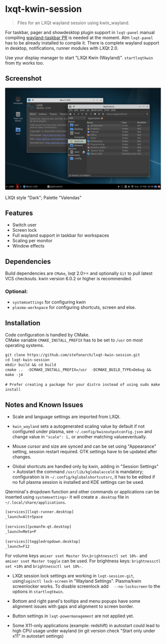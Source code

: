 # lxqt-kwin-session

>Files for an LXQt wayland session using kwin_wayland.

For taskbar, pager and showdesktop plugin support in `lxqt-panel` manual compiling [wayland-taskbar PR](https://github.com/lxqt/lxqt-panel/pull/2031) is needed at the moment. Atm `lxqt-panel` has to be already installed to compile it. There is complete wayland support in desktop, notifications, runner modules with LXQt 2.0.

Use your display manager to start "LXQt Kwin (Wayland)".
`startlxqtkwin` from tty works too.


## Screenshot

![LXQt-kwin dark](lxqt-kwin.png)

LXQt style "Dark"; Palette "Valendas"

## Features

* Switch user
* Screen lock
* Full wayland support in taskbar for workspaces
* Scaling per monitor
* Window effects

## Dependencies

Build dependencies are `CMake`, lxqt 2.0>= and optionally
`Git` to pull latest VCS checkouts. kwin version 6.0.2 or higher is recommended.

### Optional:

* `systemsettings` for configuring kwin
* `plasma-workspace` for configuring shortcuts, screen and else.


## Installation

Code configuration is handled by CMake.<br>
CMake variable `CMAKE_INSTALL_PREFIX` has to be set to `/usr` on most operating systems.

```
git clone https://github.com/stefonarch/lxqt-kwin-session.git
cd lxqt-kwin-session
mkdir build && cd build
cmake ..  -DCMAKE_INSTALL_PREFIX=/usr  -DCMAKE_BUILD_TYPE=Debug && make -j4

# Prefer creating a package for your distro instead of using sudo make install

```

## Notes and Known Issues

* Scale and language settings are imported from LXQt.

* `kwin_wayland` sets a autogenerated scaling value by default if not configured under plasma, see
`~/.config/kwinoutputconfig.json` and change value in `"scale": 1,` or another matching valueeventually.

* Mouse cursor and size are synced and can be set using "Appearance" setting,
session restart required. GTK settings have to be updated after changes.

* Global shortcuts are handled only by kwin, adding in "Session Settings" > Autostart the command `/usr/lib/kglobalacceld` is mandatory; configuration is in `~/.config/kglobalshortcutsrc`, it has to be edited if no full plasma session is installed and KDE settings can be used.

Qterminal's dropdown function and other commands or applications can be inserted using
`systemsettings`- it will create a `.desktop` file in `~/.local/share/applications`.

```
[services][lxqt-runner.desktop]
_launch=Alt+Space

[services][pcmanfm-qt.desktop]
_launch=Meta+P

[services][toggledropdown.desktop]
_launch=F12

```
For volume keys `amixer sset Master 5%+`,`brightnessctl set 10%-` and
  `amixer sset Master toggle` can be used.
For brightness keys: `brightnessctl set +10%` and `brightnessctl set 10%-`.

* LXQt session lock settings are working in `lxqt-session-git`, using`loginctl lock-screen` in "Wayland Settings".
Plasma/kwin screenlocker works. To disable
screenlock add `  --no-lockscreen` to the options in `startlxqtkwin`.

* Bottom and right panel's tooltips and menu popups have some alignment issues
with gaps and alignment to screen border.

* Button settings in `lxqt-powermanagement` are not applied yet.
  
* Some X11-only applications (example: redshift) in autostart
  could lead to high CPU usage under wayland (in git version check "Start only under x11" in autostart settings)


[AUR]:                    https://aur.archlinux.org/packages/lxqt-kwin-session-git
